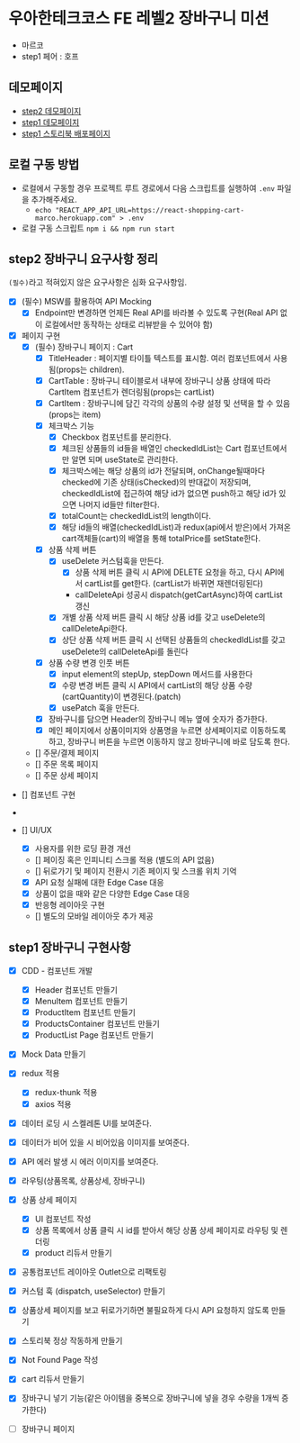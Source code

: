 # 우아한테크코스 FE 레벨2 장바구니 미션

- 마르코
- step1 페어 : 호프

## 데모페이지

- [step2 데모페이지](https://cute-dragon-0fd6d5.netlify.app/)
- [step1 데모페이지](https://nimble-figolla-852c84.netlify.app/)
- [step1 스토리북 배포페이지](https://627cd06ea27170004a54a0ed-txsykezezl.chromatic.com/)

## 로컬 구동 방법

- 로컬에서 구동할 경우 프로젝트 루트 경로에서 다음 스크립트를 실행하여 `.env` 파일을 추가해주세요.
  - `echo "REACT_APP_API_URL=https://react-shopping-cart-marco.herokuapp.com" > .env`
- 로컬 구동 스크립트 `npm i && npm run start`

## step2 장바구니 요구사항 정리

`(필수)`라고 적혀있지 않은 요구사항은 심화 요구사항임.

- [x] (필수) MSW를 활용하여 API Mocking
  - [x] Endpoint만 변경하면 언제든 Real API를 바라볼 수 있도록 구현(Real API 없이 로컬에서만 동작하는 상태로 리뷰받을 수 있어야 함)
- [x] 페이지 구현
  - [x] (필수) 장바구니 페이지 : Cart
    - [x] TitleHeader : 페이지별 타이틀 텍스트를 표시함. 여러 컴포넌트에서 사용됨(props는 children).
    - [x] CartTable : 장바구니 테이블로서 내부에 장바구니 상품 상태에 따라 CartItem 컴포넌트가 렌더링됨(props는 cartList)
    - [x] CartItem : 장바구니에 담긴 각각의 상품의 수량 설정 및 선택을 할 수 있음(props는 item)
    - [x] 체크박스 기능
      - [x] Checkbox 컴포넌트를 분리한다.
      - [x] 체크된 상품들의 id들을 배열인 checkedIdList는 Cart 컴포넌트에서만 알면 되며 useState로 관리한다.
      - [x] 체크박스에는 해당 상품의 id가 전달되며, onChange될때마다 checked에 기존 상태(isChecked)의 반대값이 저장되며, checkedIdList에 접근하여 해당 id가 없으면 push하고 해당 id가 있으면 나머지 id들만 filter한다.
      - [x] totalCount는 checkedIdList의 length이다.
      - [x] 해당 id들의 배열(checkedIdList)과 redux(api에서 받은)에서 가져온 cart객체들(cart)의 배열을 통해 totalPrice를 setState한다.
    - [x] 상품 삭제 버튼
      - [x] useDelete 커스텀훅을 만든다.
        - [x] 상품 삭제 버튼 클릭 시 API에 DELETE 요청을 하고, 다시 API에서 cartList를 get한다. (cartList가 바뀌면 재렌더링된다)
        - callDeleteApi 성공시 dispatch(getCartAsync)하여 cartList 갱신
      - [x] 개별 상품 삭제 버튼 클릭 시 해당 상품 id를 갖고 useDelete의 callDeleteApi한다.
      - [x] 상단 상품 삭제 버튼 클릭 시 선택된 상품들의 checkedIdList를 갖고 useDelete의 callDeleteApi를 돌린다
    - [x] 상품 수량 변경 인풋 버튼
      - [x] input element의 stepUp, stepDown 메서드를 사용한다
      - [x] 수량 변경 버튼 클릭 시 API에서 cartList의 해당 상품 수량(cartQuantity)이 변경된다.(patch)
      - [x] usePatch 훅을 만든다.
    - [x] 장바구니를 담으면 Header의 장바구니 메뉴 옆에 숫자가 증가한다.
    - [x] 메인 페이지에서 상품이미지와 상품명을 누르면 상세페이지로 이동하도록 하고, 장바구니 버튼을 누르면 이동하지 않고 장바구니에 바로 담도록 한다.
  - [] 주문/결제 페이지
  - [] 주문 목록 페이지
  - [] 주문 상세 페이지
- [] 컴포넌트 구현

-
- [] UI/UX
  - [x] 사용자를 위한 로딩 환경 개선
  - [] 페이징 혹은 인피니티 스크롤 적용 (별도의 API 없음)
  - [] 뒤로가기 및 페이지 전환시 기존 페이지 및 스크롤 위치 기억
  - [x] API 요청 실패에 대한 Edge Case 대응
  - [x] 상품이 없을 때와 같은 다양한 Edge Case 대응
  - [x] 반응형 레이아웃 구현
  - [] 별도의 모바일 레이아웃 추가 제공

## step1 장바구니 구현사항

- [x] CDD - 컴포넌트 개발
  - [x] Header 컴포넌트 만들기
  - [x] MenuItem 컴포넌트 만들기
  - [x] ProductItem 컴포넌트 만들기
  - [x] ProductsContainer 컴포넌트 만들기
  - [x] ProductList Page 컴포넌트 만들기
- [x] Mock Data 만들기

- [x] redux 적용

  - [x] redux-thunk 적용
  - [x] axios 적용

- [x] 데이터 로딩 시 스켈레톤 UI를 보여준다.
- [x] 데이터가 비어 있을 시 비어있음 이미지를 보여준다.
- [x] API 에러 발생 시 에러 이미지를 보여준다.

- [x] 라우팅(상품목록, 상품상세, 장바구니)
- [x] 상품 상세 페이지

  - [x] UI 컴포넌트 작성
  - [x] 상품 목록에서 상품 클릭 시 id를 받아서 해당 상품 상세 페이지로 라우팅 및 렌더링
  - [x] product 리듀서 만들기

- [x] 공통컴포넌트 레이아웃 Outlet으로 리팩토링
- [x] 커스텀 훅 (dispatch, useSelector) 만들기
- [x] 상품상세 페이지를 보고 뒤로가기하면 불필요하게 다시 API 요청하지 않도록 만들기
- [x] 스토리북 정상 작동하게 만들기
- [x] Not Found Page 작성

- [x] cart 리듀서 만들기
- [x] 장바구니 넣기 기능(같은 아이템을 중복으로 장바구니에 넣을 경우 수량을 1개씩 증가한다)
- [ ] 장바구니 페이지
